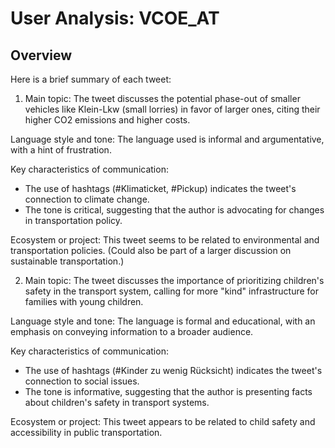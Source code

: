 # User Analysis: VCOE_AT

## Overview

Here is a brief summary of each tweet:

1. Main topic: The tweet discusses the potential phase-out of smaller vehicles like Klein-Lkw (small lorries) in favor of larger ones, citing their higher CO2 emissions and higher costs.

Language style and tone: The language used is informal and argumentative, with a hint of frustration.

Key characteristics of communication:
- The use of hashtags (#Klimaticket, #Pickup) indicates the tweet's connection to climate change.
- The tone is critical, suggesting that the author is advocating for changes in transportation policy.

Ecosystem or project: This tweet seems to be related to environmental and transportation policies. (Could also be part of a larger discussion on sustainable transportation.)

2. Main topic: The tweet discusses the importance of prioritizing children's safety in the transport system, calling for more "kind" infrastructure for families with young children.

Language style and tone: The language is formal and educational, with an emphasis on conveying information to a broader audience.

Key characteristics of communication:
- The use of hashtags (#Kinder zu wenig Rücksicht) indicates the tweet's connection to social issues.
- The tone is informative, suggesting that the author is presenting facts about children's safety in transport systems.

Ecosystem or project: This tweet appears to be related to child safety and accessibility in public transportation.